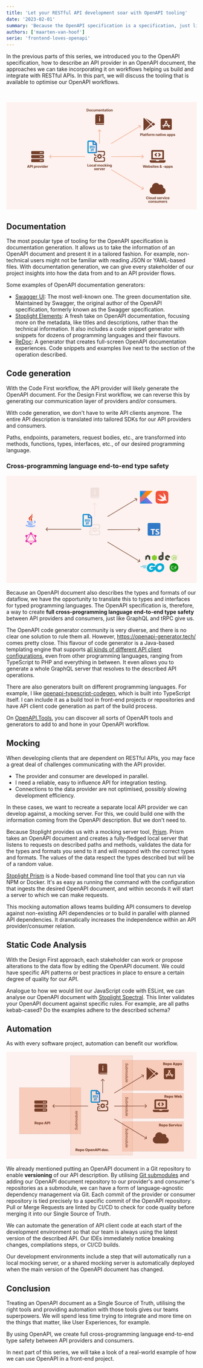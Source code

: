 ```yaml
---
title: 'Let your RESTful API development soar with OpenAPI tooling'
date: '2023-02-01'
summary: 'Because the OpenAPI specification is a specification, just like the EcmaScript, HTML or CSS specification, we can reliably build tooling upon it. This tooling allows us to optimise our OpenAPI workflows and let us save precious time.'
authors: ['maarten-van-hoof']
serie: 'frontend-loves-openapi'
---
```


In the previous parts of this series, we introduced you to the OpenAPI specification, how to describe an API provider in an OpenAPI document, the approaches we can take incorporating it on workflows helping us build and integrate with RESTful APIs. In this part, we will discuss the tooling that is available to optimise our OpenAPI workflows.

<br/>

![OpenAPI tooling](../images/frontend-loves-openapi/frontend-loves-openapi-tools-all.svg)

## Documentation

The most popular type of tooling for the OpenAPI specification is documentation generation. It allows us to take the information of an OpenAPI document and present it in a tailored fashion. For example, non-technical users might not be familiar with reading JSON or YAML-based files. With documentation generation, we can give every stakeholder of our project insights into how the data from and to an API provider flows.

Some examples of OpenAPI documentation generators:

- [Swagger UI](https://github.com/swagger-api/swagger-ui): The most well-known one. The green documentation site. Maintained by Swagger, the original author of the OpenAPI specification, formerly known as the Swagger specification.
- [Stoplight Elements](https://github.com/stoplightio/elements): A fresh take on OpenAPI documentation, focusing more on the metadata, like titles and descriptions, rather than the technical information. It also includes a code snippet generator with snippets for dozens of programming languages and their flavours.
- [ReDoc](https://github.com/Redocly/redoc): A generator that creates full-screen OpenAPI documentation experiences. Code snippets and examples live next to the section of the operation described.

## Code generation

With the Code First workflow, the API provider will likely generate the OpenAPI document. For the Design First workflow, we can reverse this by generating our communication layer of providers and/or consumers.

With code generation, we don't have to write API clients anymore. The entire API description is translated into tailored SDKs for our API providers and consumers.

Paths, endpoints, parameters, request bodies, etc., are transformed into methods, functions, types, interfaces, etc., of our desired programming language.

### Cross-programming language end-to-end type safety

![OpenAPI tooling](../images/frontend-loves-openapi/frontend-loves-openapi-tools-sdk-langs.svg)

Because an OpenAPI document also describes the types and formats of our dataflow, we have the opportunity to translate this to types and interfaces for typed programming languages. The OpenAPI specification is, therefore, a way to create **full cross-programming language end-to-end type safety** between API providers and consumers, just like GraphQL and tRPC give us.

The OpenAPI code generator community is very diverse, and there is no clear one solution to rule them all. However, https://openapi-generator.tech/ comes pretty close. This flavour of code generator is a Java-based templating engine that supports [all kinds of different API client configurations](https://openapi-generator.tech/docs/generators), even from other programming languages, ranging from TypeScript to PHP and everything in between. It even allows you to generate a whole GraphQL server that resolves to the described API operations.

There are also generators built on different programming languages. For example, I like [openapi-typescript-codegen](https://github.com/ferdikoomen/openapi-typescript-codegen/), which is built into TypeScript itself. I can include it as a build tool in front-end projects or repositories and have API client code generation as part of the build process.

On [OpenAPI.Tools](https://openapi.tools/#sdk), you can discover all sorts of OpenAPI tools and generators to add to and hone in your OpenAPI workflow.

## Mocking

When developing clients that are dependent on RESTful APIs, you may face a great deal of challenges communicating with the API provider.

- The provider and consumer are developed in parallel.
- I need a reliable, easy to influence API for integration testing.
- Connections to the data provider are not optimised, possibly slowing development efficiency.

In these cases, we want to recreate a separate local API provider we can develop against, a mocking server. For this, we could build one with the information coming from the OpenAPI description. But we don't need to.

Because Stoplight provides us with a mocking server tool, [Prism](https://github.com/stoplightio/prism). Prism takes an OpenAPI document and creates a fully-fledged local server that listens to requests on described paths and methods, validates the data for the types and formats you send to it and will respond with the correct types and formats. The values of the data respect the types described but will be of a random value.

[Stoplight Prism](https://github.com/stoplightio/prism) is a Node-based command line tool that you can run via NPM or Docker. It's as easy as running the command with the configuration that ingests the desired OpenAPI document, and within seconds it will start a server to which we can make requests.

This mocking automation allows teams building API consumers to develop against non-existing API dependencies or to build in parallel with planned API dependencies. It dramatically increases the independence within an API provider/consumer relation.

## Static Code Analysis

With the Design First approach, each stakeholder can work or propose alterations to the data flow by editing the OpenAPI document. We could have specific API patterns or best practices in place to ensure a certain degree of quality for our API.

Analogue to how we would lint our JavaScript code with ESLint, we can analyse our OpenAPI document with [Stoplight Spectral](https://github.com/stoplightio/spectral). This linter validates your OpenAPI document against specific rules. For example, are all paths kebab-cased? Do the examples adhere to the described schema?

## Automation

As with every software project, automation can benefit our workflow.

![OpenAPI tooling](../images/frontend-loves-openapi/frontend-loves-openapi-tools-automation.svg)

We already mentioned putting an OpenAPI document in a Git repository to enable **versioning** of our API description. By utilising [Git submodules](https://git-scm.com/book/en/v2/Git-Tools-Submodules) and adding our OpenAPI document repository to our provider's and consumer's repositories as a submodule, we can have a form of language-agnostic dependency management via Git. Each commit of the provider or consumer repository is tied precisely to a specific commit of the OpenAPI repository. Pull or Merge Requests are linted by CI/CD to check for code quality before merging it into our Single Source of Truth.

We can automate the generation of API client code at each start of the development environment so that our team is always using the latest version of the described API. Our IDEs immediately notice breaking changes, compilations steps, or CI/CD builds.

Our development environments include a step that will automatically run a local mocking server, or a shared mocking server is automatically deployed when the main version of the OpenAPI document has changed.

## Conclusion

Treating an OpenAPI document as a Single Source of Truth, utilising the right tools and providing automation with those tools gives our teams superpowers. We will spend less time trying to integrate and more time on the things that matter, like User Experiences, for example.

By using OpenAPI, we create full cross-programming language end-to-end type safety between API providers and consumers.

In next part of this series, we will take a look of a real-world example of how we can use OpenAPI in a front-end project.
